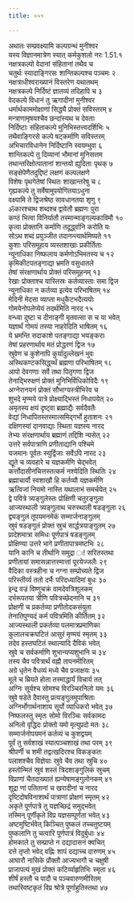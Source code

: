 ```yaml
---
title: ०५१

---
```

अथातः सम्प्रवक्ष्यामि कल्पग्रन्थं मुनीश्वर  
यस्य विज्ञानमात्रेण स्यात् कर्मकुशलो नरः 1.51.१  
नक्षत्रकल्पो वेदानां संहितानां तथैव च  
चतुर्थः स्यादाङ्गिरसः शान्तिकल्पश्च पञ्चमः २  
नक्षत्राधीश्वराख्यानं विस्तरेण यथातथम्  
नक्षत्रकल्पे निर्दिष्टं ज्ञातव्यं तदिहापि च ३  
वेदकल्पे विधानं तु ऋगादीनां मुनीश्वर  
धर्मार्थकाममोक्षाणां सिद्ध्यै प्रोक्तं सविस्तरम् ४  
मन्त्राणामृषयश्चैव छन्दांस्यथ च देवताः  
निर्दिष्टाः संहिताकल्पे मुनिभिस्तत्त्वदर्शिभिः ५  
तथैवाङ्गिरसे कल्पे षट्कर्माणि सविस्तरम्  
अभिचारविधानेन निर्दिष्टानि स्वयम्भुवा ६  
शान्तिकल्पे तु दिव्यानां भौमानां मुनिसत्तम  
तथान्तरिक्षोत्पातानां शान्तयो ह्युदिताः पृथक् ७  
सङ्क्षेपेणैतदुद्दिष्टं लक्षणं कल्पलक्षणे  
विशेषः पृथगेतेषां स्थितः शाखान्तरेषु च ८  
गृह्यकल्पे तु सर्वेषामुपयोगितयाऽधुना  
वक्ष्यामि ते द्विजश्रेष्ठ सावधानतया शृणु ९  
ॐकारश्चाथ शब्दश्च द्वावेतौ ब्रह्मणः पुरा  
कण्ठं भित्वा विनिर्यातौ तस्मान्माङ्गल्यकाविमौ १०  
कृत्वा प्रोक्तानि कर्माणि तदूर्द्ध्वानि करोति यः  
सोऽथ शब्दं प्रयुञ्जीत तदानन्त्यार्थमिष्यते ११  
कुशाः परिसमूहाय व्यस्तशाखाः प्रकीर्तिताः  
न्यूनाधिका निष्फलाय कर्मणोऽभिमतस्य च १२  
कृमिकीटपतङ्गाद्या भ्रमति वसुधातले  
तेषां संरक्षणार्थाय प्रोक्तं परिसमूहनम् १३  
रेखाः प्रोक्ताश्च यास्तिस्रः कर्तव्यास्ताः समा द्विज  
न्यूनाधिका न कर्तव्या इत्येव परिभाषितम् १४  
मेदिनी मेदसा व्याप्ता मधुकैटभदैत्ययोः  
गोमयेनोपलेप्येयं तदर्थमिति नारद १५  
वन्ध्या दुष्टा च दीनाङ्गी मृतवत्सा स च या भवेत्  
यज्ञार्थं गोमयं तस्या नाहरेदिति भाषितम् १६  
ये भ्रमन्ति सदाकाशे पतङ्गाद्या भयङ्कराः  
तेषां प्रहरणार्थाय मतं प्रोद्धरणं द्विज १७  
स्रुवेण च कुशेनापि कुर्यादुल्लेखनं भुवः  
अस्थिकण्टकसिर्द्ध्य्थं ब्रह्मणा परिभाषितम् १८  
आपो देवगणाः सर्वे तथा पितृगणा द्विज  
तेनाद्भिरुक्षणं प्रोक्तं मुनिभिर्विधिकोविदैः १९  
अग्नेरानयनं प्रोक्तं सौभाग्यस्त्रीभिरेव च  
शुभदे मृण्मये पात्रे प्रोक्ष्याद्भिस्तं निधापयेत् २०  
अमृतस्य क्षयं दृष्ट्वा ब्रह्माद्यैः सर्वदैवतैः  
वेद्यां निधापितस्तस्मात्समिद्गर्भो हुताशनः २१  
दक्षिणस्यां दानवाद्याः स्थिता यज्ञस्य नारद  
तेभ्यः संरक्षणार्थाय ब्रह्माणं तद्दिशि न्यसेत् २२  
उत्तरे सर्वपात्राणि प्रणीताद्यानि पश्चिमे  
यजमानः पूर्वतः स्युर्द्विजाः सर्वेऽपि नारद २३  
द्यूते च व्यवहारे च यज्ञकर्मणि चेद्भवेत्  
कर्त्तोदासीनचित्तस्तत्कर्म नश्येदिति स्थितिः २४  
ब्रह्माचार्यौ स्वशाखौ हि कर्तव्यौ यज्ञकर्मणि  
ऋत्विजां नियमो नास्ति यथालाभं समर्चयेत् २५  
द्वे पवित्रे त्र्यङ्गुलेस्तः प्रोक्षिणी चतुरङ्गुला  
आज्यस्थाली त्र्यङ्गुलाथ चरुस्थाली षडङ्गुला २६  
द्व्यङ्गुलं तूपयमनमेकं सम्मार्जनाङ्गुलम्  
स्रुवं षडङ्गुलं प्रोक्तं स्रुचं सार्द्धत्रयाङ्गुलम् २७  
प्रादेशमात्रा समिधः पूर्णपात्रं षडङ्गुलम्  
प्रोक्षिण्या उत्तरे भागे प्रणीतापात्रमष्टभिः २८  
यानि कानि च तीर्थानि समुद्रा ः! सरितस्तथा  
प्रणीतायां समासन्नात्तस्मात्तां पूरयेज्जलैः २९  
वैदिका वस्त्रहीना च नग्ना सम्प्रोच्यते द्विज  
परिस्तीर्य्य ततो दर्भैः परिदध्यादिमां बुधः ३०  
इन्द्र वज्रं विष्णुचक्रं वामदेवत्रिशूलकम्  
दर्भरूपतया त्रीणि पवित्रच्छेदनानि च ३१  
प्रोक्षणी च प्रकर्तव्या प्रणीतोदकसंयुता  
तेनातिपुण्यदं कर्म पवित्रमिति कीर्तितम् ३२  
आज्यस्थाली प्रकर्तव्या पलमात्रप्रमाणिका  
कुलालचक्रघटितं आसुरं मृण्मयं स्मृतम् ३३  
तदेव हस्तघटितं स्थाल्यादि दैविकं भवेत्  
स्रुवे च सर्वकर्माणि शुभान्यप्यशुभानि च ३४  
तस्य चैव पवित्रार्थं वह्नौ तापनमीरितम्  
अग्रे धृतेन वैधव्यं मध्ये चैव प्रजाक्षयः ३५  
मूले च म्रियते होता तस्माद्धार्यं विचार्य तत्  
अग्निः सूर्यश्च सोमश्च विरञ्चिरनिलो यमः ३६  
स्रुवे षडेते दैवास्तु प्रत्यङ्गुलमुपाश्रिताः  
अग्निर्भोगार्थनाशाय सूर्यो व्याधिकरो भवेत् ३७  
निष्फलस्तु स्मृतः सोमो विरञ्चिः सर्वकामदः  
अनिलो वृद्धिदः प्रोक्तो यमो मृत्युप्रदो मतः ३८  
सम्मार्जनोपयमनं कर्तव्यं च कुशद्वयम्  
पूर्वं तु सर्वशाखं स्यात्पञ्चशाखं तथा परम् ३९  
श्रीपर्णी च शमी तद्वत्खदिरश्च विकङ्कतः  
पलाशश्चैव विज्ञेयाः स्रुवे चैव तथा स्रुचि ४०  
हस्तोन्मितं स्रुवं शस्तं त्रिदशाङ्गुलिकं स्रुचम्  
विप्राणां चैतदाख्यातं ह्यन्येषामङ्गुलोनकम् ४१  
शूद्रा णां पतितानां च खरादीनां च नारद  
दृष्टिदोषविनाशार्थं पात्राणां प्रोक्षणं स्मृतम् ४२  
अकृते पूर्णपात्रे तु यज्ञच्छिद्रं समुद्भवेत्  
तस्मिन् पूर्णीकृते विप्र यज्ञसम्पूर्णता भवेत् ४३  
अष्टमुष्टिर्भवेत् किञ्चित् पुष्कलं तच्चतुष्टयम्  
पुष्कलानि तु चत्वारि पूर्णपात्रं विदुर्बुधाः ४४  
होमकाले तु सम्प्राप्ते न दद्यादासनं क्वचित्  
दत्ते तृप्तो भवेद् वह्निः शापं दद्याच्च दारुणम् ४५  
आघारौ नासिके प्रौक्तौ आज्यभागौ च चक्षुषी  
प्राजापत्यं मुखं प्रोक्तं कटिर्व्याहृतिभिः स्मृता ४६  
शीर्षं हस्तौ च पादौ च पञ्चवारुणमीरितम्  
तथास्विष्टकृतं विप्र श्रोत्रे पूर्णाहुतिस्तथा ४७